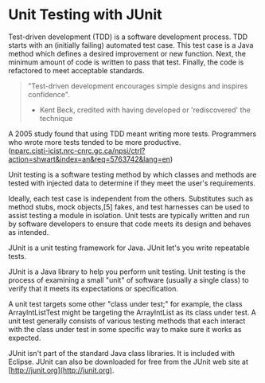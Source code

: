 # Unit Testing with JUnit

Test-driven development \(TDD\) is a software development process. TDD starts with an \(initially failing\) automated test case. This test case is a Java method which defines a desired improvement or new function. Next, the minimum amount of code is written to pass that test. Finally, the code is refactored to meet acceptable standards.

> "Test-driven development encourages simple designs and inspires confidence".
>
> * Kent Beck, credited with having developed or 'rediscovered' the technique

A 2005 study found that using TDD meant writing more tests. Programmers who wrote more tests tended to be more productive.   
 \([nparc.cisti-icist.nrc-cnrc.gc.ca/npsi/ctrl?action=shwart&index=an&req=5763742&lang=en](http://nparc.cisti-icist.nrc-cnrc.gc.ca/npsi/ctrl?action=shwart&index=an&req=5763742&lang=en)\)

Unit testing is a software testing method by which classes and methods are tested with injected data to determine if they meet the user's requirements.

Ideally, each test case is independent from the others. Substitutes such as method stubs, mock objects,\[5\] fakes, and test harnesses can be used to assist testing a module in isolation. Unit tests are typically written and run by software developers to ensure that code meets its design and behaves as intended.

JUnit is a unit testing framework for Java. JUnit let's you write repeatable tests.

JUnit is a Java library to help you perform unit testing. Unit testing is the process of examining a small "unit" of software \(usually a single class\) to verify that it meets its expectations or specification.

A unit test targets some other "class under test;" for example, the class ArrayIntListTest might be targeting the ArrayIntList as its class under test. A unit test generally consists of various testing methods that each interact with the class under test in some specific way to make sure it works as expected.

JUnit isn't part of the standard Java class libraries. It is included with Eclipse. JUnit can also be downloaded for free from the JUnit web site at [http://junit.org](http://junit.org).

